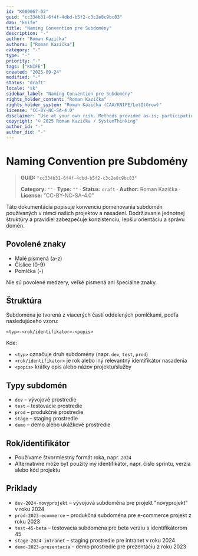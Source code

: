 ```yaml
---
id: "K000067-02"
guid: "cc334b31-6f4f-4dbd-b5f2-c3c2e8c9bc83"
dao: "knife"
title: "Naming Convention pre Subdomény"
description: "-"
author: "Roman Kazička"
authors: ["Roman Kazička"]
category: "-"
type: "-"
priority: "-"
tags: ["KNIFE"]
created: "2025-09-24"
modified: "-"
status: "draft"
locale: "sk"
sidebar_label: "Naming Convention pre Subdomény"
rights_holder_content: "Roman Kazička"
rights_holder_system: "Roman Kazička (CAA/KNIFE/LetItGrow)"
license: "CC-BY-NC-SA-4.0"
disclaimer: "Use at your own risk. Methods provided as-is; participation is voluntary and context-aware."
copyright: "© 2025 Roman Kazička / SystemThinking"
author_id: "-"
author_did: "-"
---
```

# Naming Convention pre Subdomény
<!-- fm-visible: start -->

> **GUID:** `"cc334b31-6f4f-4dbd-b5f2-c3c2e8c9bc83"`
>   
> **Category:** `""` · **Type:** `""` · **Status:** `draft` · **Author:** Roman Kazička · **License:** "CC-BY-NC-SA-4.0"
<!-- fm-visible: end -->


Táto dokumentácia popisuje konvenciu pomenovania subdomén používaných v rámci našich projektov a nasadení. Dodržiavanie jednotnej štruktúry a pravidiel zabezpečuje konzistenciu, lepšiu orientáciu a správu domén.

## Povolené znaky

- Malé písmená (a-z)
- Číslice (0-9)
- Pomlčka (-)

Nie sú povolené medzery, veľké písmená ani špeciálne znaky.

## Štruktúra

Subdoména je tvorená z viacerých častí oddelených pomlčkami, podľa nasledujúceho vzoru:

```
<typ>-<rok/identifikator>-<popis>
```

Kde:

- `<typ>` označuje druh subdomény (napr. `dev`, `test`, `prod`)
- `<rok/identifikator>` je rok alebo iný relevantný identifikátor nasadenia
- `<popis>` krátky opis alebo názov projektu/služby

## Typy subdomén

- `dev` – vývojové prostredie
- `test` – testovacie prostredie
- `prod` – produkčné prostredie
- `stage` – staging prostredie
- `demo` – demo alebo ukážkové prostredie

## Rok/identifikátor

- Používame štvormiestny formát roka, napr. `2024`
- Alternatívne môže byť použitý iný identifikátor, napr. číslo sprintu, verzia alebo kód projektu

## Príklady

- `dev-2024-novyprojekt` – vývojová subdoména pre projekt "novyprojekt" v roku 2024
- `prod-2023-ecommerce` – produkčná subdoména pre e-commerce projekt z roku 2023
- `test-45-beta` – testovacia subdoména pre beta verziu s identifikátorom 45
- `stage-2024-intranet` – staging prostredie pre intranet v roku 2024
- `demo-2023-prezentacia` – demo prostredie pre prezentáciu z roku 2023
